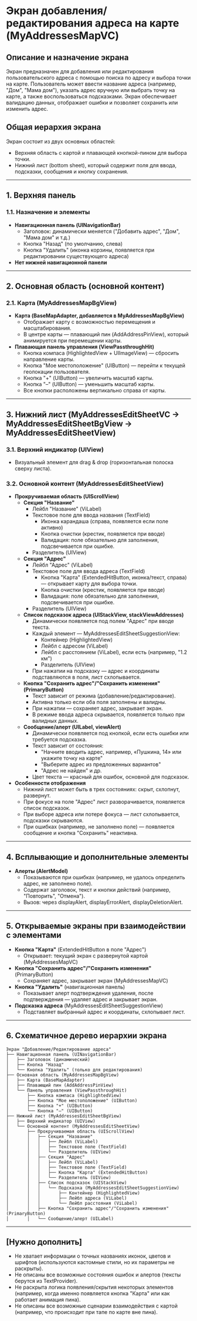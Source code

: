# Экран добавления/редактирования адреса на карте (MyAddressesMapVC)

## Описание и назначение экрана

Экран предназначен для добавления или редактирования пользовательского адреса с помощью поиска по адресу и выбора точки на карте. Пользователь может ввести название адреса (например, "Дом", "Мама дом"), указать адрес вручную или выбрать точку на карте, а также воспользоваться подсказками. Экран обеспечивает валидацию данных, отображает ошибки и позволяет сохранить или изменить адрес.

## Общая иерархия экрана

Экран состоит из двух основных областей:
- Верхняя область с картой и плавающей кнопкой-пином для выбора точки.
- Нижний лист (bottom sheet), который содержит поля для ввода, подсказки, сообщения и кнопку сохранения.

---

## 1. Верхняя панель

### 1.1. Назначение и элементы

- **Навигационная панель (UINavigationBar)**
  - Заголовок: динамически меняется ("Добавить адрес", "Дом", "Мама дом" и т.д.)
  - Кнопка "Назад" (по умолчанию, слева)
  - Кнопка "Удалить" (иконка корзины, появляется при редактировании существующего адреса)
- **Нет нижней навигационной панели**

---

## 2. Основная область (основной контент)

### 2.1. Карта (MyAddressesMapBgView)
- **Карта (BaseMapAdapter, добавляется в MyAddressesMapBgView)**
  - Отображает карту с возможностью перемещения и масштабирования.
  - В центре карты — плавающий пин (AddAddressPinView), который анимируется при перемещении карты.
- **Плавающая панель управления (ViewPassthroughHit)**
  - Кнопка компаса (HighlightedView + UIImageView) — сбросить направление карты.
  - Кнопка "Мое местоположение" (UIButton) — перейти к текущей геолокации пользователя.
  - Кнопка "+" (UIButton) — увеличить масштаб карты.
  - Кнопка "–" (UIButton) — уменьшить масштаб карты.
  - Все кнопки расположены вертикально справа от карты.

---

## 3. Нижний лист (MyAddressesEditSheetVC → MyAddressesEditSheetBgView → MyAddressesEditSheetView)

### 3.1. Верхний индикатор (UIView)
- Визуальный элемент для drag & drop (горизонтальная полоска сверху листа).

### 3.2. Основной контент (MyAddressesEditSheetView)
- **Прокручиваемая область (UIScrollView)**
  - **Секция "Название"**
    - Лейбл "Название" (ViLabel)
    - Текстовое поле для ввода названия (TextField)
      - Иконка карандаша (справа, появляется если поле активно)
      - Кнопка очистки (крестик, появляется при вводе)
      - Валидация: поле обязательно для заполнения, подсвечивается при ошибке.
    - Разделитель (UIView)
  - **Секция "Адрес"**
    - Лейбл "Адрес" (ViLabel)
    - Текстовое поле для ввода адреса (TextField)
      - Кнопка "Карта" (ExtendedHitButton, иконка/текст, справа) — открывает карту для выбора точки.
      - Кнопка очистки (крестик, появляется при вводе)
      - Валидация: поле обязательно для заполнения, подсвечивается при ошибке.
    - Разделитель (UIView)
  - **Список подсказок адреса (UIStackView, stackViewAddresses)**
    - Динамически появляется под полем "Адрес" при вводе текста.
    - Каждый элемент — MyAddressesEditSheetSuggestionView:
      - Контейнер (HighlightedView)
      - Лейбл с адресом (ViLabel)
      - Лейбл с расстоянием (ViLabel), если есть (например, "1.2 км")
      - Разделитель (UIView)
    - При нажатии на подсказку — адрес и координаты подставляются в поля, лист схлопывается.
  - **Кнопка "Сохранить адрес"/"Сохранить изменения" (PrimaryButton)**
    - Текст зависит от режима (добавление/редактирование).
    - Активна только если оба поля заполнены и валидны.
    - При нажатии — сохраняет адрес, закрывает экран.
    - В режиме ввода адреса скрывается, появляется только при валидных данных.
  - **Сообщение/алерт (UILabel, viewAlert)**
    - Динамически появляется под кнопкой, если есть ошибки или требуется подсказка.
    - Текст зависит от состояния:
      - "Начните вводить адрес, например, «Пушкина, 14» или укажите точку на карте"
      - "Выберите адрес из предложенных вариантов"
      - "Адрес не найден" и др.
    - Цвет текста — красный для ошибок, основной для подсказок.
- **Особенности отображения**
  - Нижний лист может быть в трех состояниях: скрыт, схлопнут, развернут.
  - При фокусе на поле "Адрес" лист разворачивается, появляется список подсказок.
  - При выборе адреса или потере фокуса — лист схлопывается, подсказки скрываются.
  - При ошибках (например, не заполнено поле) — появляется сообщение и кнопка "Сохранить" неактивна.

---

## 4. Всплывающие и дополнительные элементы

- **Алерты (AlertModel)**
  - Показываются при ошибках (например, не удалось определить адрес, не заполнено поле).
  - Содержат заголовок, текст и кнопки действий (например, "Повторить", "Отмена").
  - Вызов: через displayAlert, displayErrorAlert, displayDeletionAlert.

---

## 5. Открываемые экраны при взаимодействии с элементами

- **Кнопка "Карта"** (ExtendedHitButton в поле "Адрес")
  - Открывает: текущий экран с развернутой картой (MyAddressesMapVC)
- **Кнопка "Сохранить адрес"/"Сохранить изменения"** (PrimaryButton)
  - Сохраняет адрес, закрывает экран (MyAddressesMapVC)
- **Кнопка "Удалить"** (навигационная панель)
  - Показывает алерт подтверждения удаления, после подтверждения — удаляет адрес и закрывает экран.
- **Подсказка адреса** (MyAddressesEditSheetSuggestionView)
  - Подставляет выбранный адрес и координаты, схлопывает лист.

---

## 6. Схематичное дерево иерархии экрана

```
Экран "Добавление/Редактирование адреса"
├── Навигационная панель (UINavigationBar)
│   ├── Заголовок (динамический)
│   ├── Кнопка "Назад"
│   └── Кнопка "Удалить" (только для редактирования)
├── Основная область (MyAddressesMapBgView)
│   ├── Карта (BaseMapAdapter)
│   ├── Плавающий пин (AddAddressPinView)
│   └── Панель управления (ViewPassthroughHit)
│       ├── Кнопка компаса (HighlightedView)
│       ├── Кнопка "Мое местоположение" (UIButton)
│       ├── Кнопка "+" (UIButton)
│       └── Кнопка "–" (UIButton)
├── Нижний лист (MyAddressesEditSheetBgView)
│   ├── Верхний индикатор (UIView)
│   └── Основной контент (MyAddressesEditSheetView)
│       ├── Прокручиваемая область (UIScrollView)
│       │   ├── Секция "Название"
│       │   │   ├── Лейбл (ViLabel)
│       │   │   ├── Текстовое поле (TextField)
│       │   │   └── Разделитель (UIView)
│       │   ├── Секция "Адрес"
│       │   │   ├── Лейбл (ViLabel)
│       │   │   ├── Текстовое поле (TextField)
│       │   │   ├── Кнопка "Карта" (ExtendedHitButton)
│       │   │   └── Разделитель (UIView)
│       │   ├── Список подсказок (UIStackView)
│       │   │   └── Подсказка (MyAddressesEditSheetSuggestionView)
│       │   │       ├── Контейнер (HighlightedView)
│       │   │       ├── Лейбл адреса (ViLabel)
│       │   │       └── Лейбл расстояния (ViLabel)
│       │   ├── Кнопка "Сохранить адрес"/"Сохранить изменения" (PrimaryButton)
│       │   └── Сообщение/алерт (UILabel)
```

---

## [Нужно дополнить]

- Не хватает информации о точных названиях иконок, цветов и шрифтов (используются кастомные стили, но их параметры не раскрыты).
- Не описаны все возможные состояния ошибок и алертов (тексты берутся из TextProvider).
- Не раскрыта логика появления/скрытия некоторых элементов (например, когда именно появляется кнопка "Карта" или как работает анимация пина).
- Не описаны все возможные сценарии взаимодействия с картой (например, что происходит при тапе по карте вне пина). 
